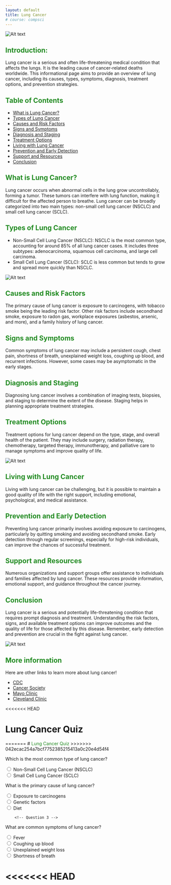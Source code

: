 ```yaml
---
layout: default
title: Lung Cancer
# course: compsci
---
```

![Alt text](<images/LUNG CANCER (4).png>)

## <span style="color: #228B22">Introduction:</span>
Lung cancer is a serious and often life-threatening medical condition that affects the lungs. It is the leading cause of cancer-related deaths worldwide. This informational page aims to provide an overview of lung cancer, including its causes, types, symptoms, diagnosis, treatment options, and prevention strategies.

## <span style="color: #228B22">Table of Contents</span>
- [What is Lung Cancer?](#what-is-lung-cancer)
- [Types of Lung Cancer](#types-of-lung-cancer)
- [Causes and Risk Factors](#causes-and-risk-factors)
- [Signs and Symptoms](#signs-and-symptoms)
- [Diagnosis and Staging](#diagnosis-and-staging)
- [Treatment Options](#treatment-options)
- [Living with Lung Cancer](#living-with-lung-cancer)
- [Prevention and Early Detection](#prevention-and-early-detection)
- [Support and Resources](#support-and-resources)
- [Conclusion](#conclusion)

## <span style="color: #228B22"> What is Lung Cancer? </span>
Lung cancer occurs when abnormal cells in the lung grow uncontrollably, forming a tumor. These tumors can interfere with lung function, making it difficult for the affected person to breathe. Lung cancer can be broadly categorized into two main types: non-small cell lung cancer (NSCLC) and small cell lung cancer (SCLC).

## <span style="color: #228B22"> Types of Lung Cancer </span>
- Non-Small Cell Lung Cancer (NSCLC): NSCLC is the most common type, accounting for around 85% of all lung cancer cases. It includes three subtypes: adenocarcinoma, squamous cell carcinoma, and large cell carcinoma.
- Small Cell Lung Cancer (SCLC): SCLC is less common but tends to grow and spread more quickly than NSCLC.

![Alt text](images/non-small-cell-lung-cancer-2249281_final-ea85b1b20eb748fb806d5ed11284dfd8.png)

## <span style="color: #228B22"> Causes and Risk Factors </span>
The primary cause of lung cancer is exposure to carcinogens, with tobacco smoke being the leading risk factor. Other risk factors include secondhand smoke, exposure to radon gas, workplace exposures (asbestos, arsenic, and more), and a family history of lung cancer.

## <span style="color: #228B22"> Signs and Symptoms </span>
Common symptoms of lung cancer may include a persistent cough, chest pain, shortness of breath, unexplained weight loss, coughing up blood, and recurrent infections. However, some cases may be asymptomatic in the early stages.

## <span style="color: #228B22"> Diagnosis and Staging </span>
Diagnosing lung cancer involves a combination of imaging tests, biopsies, and staging to determine the extent of the disease. Staging helps in planning appropriate treatment strategies.

## <span style="color: #228B22"> Treatment Options </span>
Treatment options for lung cancer depend on the type, stage, and overall health of the patient. They may include surgery, radiation therapy, chemotherapy, targeted therapy, immunotherapy, and palliative care to manage symptoms and improve quality of life.

![Alt text](<images/Types of lung cancer.png>)

## <span style="color: #228B22"> Living with Lung Cancer </span>
Living with lung cancer can be challenging, but it is possible to maintain a good quality of life with the right support, including emotional, psychological, and medical assistance.

## <span style="color: #228B22"> Prevention and Early Detection </span>
Preventing lung cancer primarily involves avoiding exposure to carcinogens, particularly by quitting smoking and avoiding secondhand smoke. Early detection through regular screenings, especially for high-risk individuals, can improve the chances of successful treatment.

## <span style="color: #228B22"> Support and Resources </span>
Numerous organizations and support groups offer assistance to individuals and families affected by lung cancer. These resources provide information, emotional support, and guidance throughout the cancer journey.

## <span style="color: #228B22"> Conclusion </span>
Lung cancer is a serious and potentially life-threatening condition that requires prompt diagnosis and treatment. Understanding the risk factors, signs, and available treatment options can improve outcomes and the quality of life for those affected by this disease. Remember, early detection and prevention are crucial in the fight against lung cancer.

![Alt text](images/4-stages-of-lung-cancer-Saint-Johns-Cancer-Institute.png)

## <span style="color: #228B22"> More information </span>
Here are other links to learn more about lung cancer! 
- [CDC](https://www.cdc.gov/cancer/lung/basic_info/what-is-lung-cancer.htm)
- [Cancer Society](https://www.cancer.org/cancer/types/lung-cancer/about/what-is.html)
- [Mayo Clinic](https://www.mayoclinic.org/diseases-conditions/lung-cancer/symptoms-causes/syc-20374620)
- [Cleveland Clinic](https://my.clevelandclinic.org/health/diseases/4375-lung-cancer)

<<<<<<< HEAD
<!DOCTYPE html>
<html>
<head>
    <title>Lung Cancer Quiz</title>
</head>
<body>
    <h1>Lung Cancer Quiz</h1>
=======
# <span style="color: #228B22"> Lung Cancer Quiz </span>
>>>>>>> 042ecac254a7bcf7752385215413a0c20e4d54f4

<div id="questions">
        <!-- Question 1 -->
        <div class="question">
            <p>Which is the most common type of lung cancer?</p>
            <div class="options">
                <input type="radio" name="q1" id="q1-option1" data-correct="true"> <label for="q1-option1">Non-Small Cell Lung Cancer (NSCLC)</label><br>
                <input type="radio" name="q1" id="q1-option2"> <label for="q1-option2">Small Cell Lung Cancer (SCLC)</label><br>
            </div>
            <div class="result"></div>
        </div>

<!-- Question 2 -->
<div class="question">
            <p>What is the primary cause of lung cancer?</p>
            <div class="options">
                <input type="radio" name="q2" id="q2-option1" data-correct="true"> <label for="q2-option1">Exposure to carcinogens</label><br>
                <input type="radio" name="q2" id="q2-option2"> <label for="q2-option2">Genetic factors</label><br>
                <input type="radio" name="q2" id="q2-option3"> <label for="q2-option3">Diet</label><br>
            </div>
            <div class="result"></div>
        </div>

        <!-- Question 3 -->
 <div class="question">
            <p>What are common symptoms of lung cancer?</p>
            <div class="options">
                <input type="radio" name="q3" id="q3-option1"> <label for="q3-option1">Fever</label><br>
                <input type="radio" name="q3" id="q3-option2" data-correct="true"> <label for="q3-option2">Coughing up blood</label><br>
                <input type="radio" name="q3" id="q3-option3"> <label for="q3-option3">Unexplained weight loss</label><br>
                <input type="radio" name="q3" id="q3-option4"> <label for="q3-option4">Shortness of breath</label><br>
            </div>
            <div class="result"></div>
        </div>

<<<<<<< HEAD
    <script>
        const radioButtons = document.querySelectorAll('input[type="radio"]');
        radioButtons.forEach(radio => {
            radio.addEventListener('change', () => {
                checkAnswer(radio);
=======
<script>
        const checkboxes = document.querySelectorAll('input[type="checkbox"]');
        checkboxes.forEach(checkbox => {
            checkbox.addEventListener('change', () => {
                checkAnswer(checkbox);
>>>>>>> 042ecac254a7bcf7752385215413a0c20e4d54f4
            });
        });

        function checkAnswer(radio) {
            const questionDiv = radio.closest('.question');
            const correctRadio = questionDiv.querySelector('input[data-correct="true"]');
            const resultElement = questionDiv.querySelector('.result');

            if (radio.isEqualNode(correctRadio)) {
                resultElement.textContent = "Correct answer: " + correctRadio.nextElementSibling.textContent;
            } else {
                resultElement.textContent = "Incorrect. Correct answer: " + correctRadio.nextElementSibling.textContent;
            }
        }
    </script>
</body>
</html>
